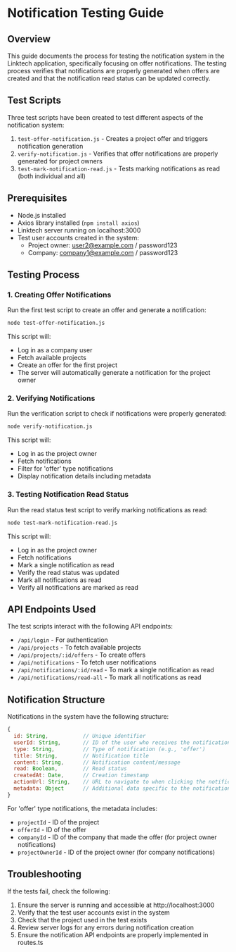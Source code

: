 # Notification Testing Guide

## Overview
This guide documents the process for testing the notification system in the Linktech application, specifically focusing on offer notifications. The testing process verifies that notifications are properly generated when offers are created and that the notification read status can be updated correctly.

## Test Scripts

Three test scripts have been created to test different aspects of the notification system:

1. `test-offer-notification.js` - Creates a project offer and triggers notification generation
2. `verify-notification.js` - Verifies that offer notifications are properly generated for project owners
3. `test-mark-notification-read.js` - Tests marking notifications as read (both individual and all)

## Prerequisites

- Node.js installed
- Axios library installed (`npm install axios`)
- Linktech server running on localhost:3000
- Test user accounts created in the system:
  - Project owner: user2@example.com / password123
  - Company: company1@example.com / password123

## Testing Process

### 1. Creating Offer Notifications

Run the first test script to create an offer and generate a notification:

```bash
node test-offer-notification.js
```

This script will:
- Log in as a company user
- Fetch available projects
- Create an offer for the first project
- The server will automatically generate a notification for the project owner

### 2. Verifying Notifications

Run the verification script to check if notifications were properly generated:

```bash
node verify-notification.js
```

This script will:
- Log in as the project owner
- Fetch notifications
- Filter for 'offer' type notifications
- Display notification details including metadata

### 3. Testing Notification Read Status

Run the read status test script to verify marking notifications as read:

```bash
node test-mark-notification-read.js
```

This script will:
- Log in as the project owner
- Fetch notifications
- Mark a single notification as read
- Verify the read status was updated
- Mark all notifications as read
- Verify all notifications are marked as read

## API Endpoints Used

The test scripts interact with the following API endpoints:

- `/api/login` - For authentication
- `/api/projects` - To fetch available projects
- `/api/projects/:id/offers` - To create offers
- `/api/notifications` - To fetch user notifications
- `/api/notifications/:id/read` - To mark a single notification as read
- `/api/notifications/read-all` - To mark all notifications as read

## Notification Structure

Notifications in the system have the following structure:

```javascript
{
  id: String,           // Unique identifier
  userId: String,       // ID of the user who receives the notification
  type: String,         // Type of notification (e.g., 'offer')
  title: String,        // Notification title
  content: String,      // Notification content/message
  read: Boolean,        // Read status
  createdAt: Date,      // Creation timestamp
  actionUrl: String,    // URL to navigate to when clicking the notification
  metadata: Object      // Additional data specific to the notification type
}
```

For 'offer' type notifications, the metadata includes:
- `projectId` - ID of the project
- `offerId` - ID of the offer
- `companyId` - ID of the company that made the offer (for project owner notifications)
- `projectOwnerId` - ID of the project owner (for company notifications)

## Troubleshooting

If the tests fail, check the following:

1. Ensure the server is running and accessible at http://localhost:3000
2. Verify that the test user accounts exist in the system
3. Check that the project used in the test exists
4. Review server logs for any errors during notification creation
5. Ensure the notification API endpoints are properly implemented in routes.ts
